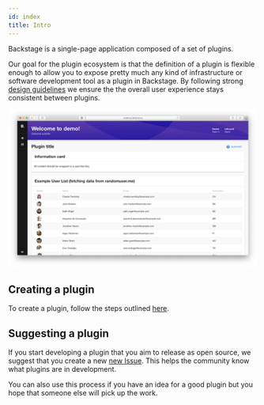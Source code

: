 ```yaml
---
id: index
title: Intro
---
```


Backstage is a single-page application composed of a set of plugins.

Our goal for the plugin ecosystem is that the definition of a plugin is flexible
enough to allow you to expose pretty much any kind of infrastructure or software
development tool as a plugin in Backstage. By following strong
[design guidelines](../dls/design.md) we ensure the the overall user experience
stays consistent between plugins.

![plugin](../assets/my-plugin_screenshot.png)

## Creating a plugin

To create a plugin, follow the steps outlined [here](create-a-plugin.md).

## Suggesting a plugin

If you start developing a plugin that you aim to release as open source, we
suggest that you create a new
[new Issue](https://github.com/spotify/backstage/issues/new?template=plugin_template.md).
This helps the community know what plugins are in development.

You can also use this process if you have an idea for a good plugin but you hope
that someone else will pick up the work.
